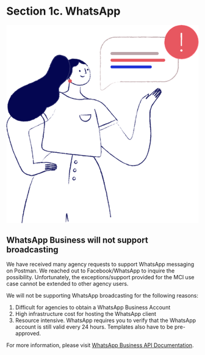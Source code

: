 # Section 1c. WhatsApp

![alert](./assets/are-you-sure-fa.png)

## WhatsApp Business will not support broadcasting
We have received many agency requests to support WhatsApp messaging on Postman. We reached out to Facebook/WhatsApp to inquire the possibility. Unfortunately, the exceptions/support provided for the MCI use case cannot be extended to other agency users. 

We will not be supporting WhatsApp broadcasting for the following reasons:
1. Difficult for agencies to obtain a WhatsApp Business Account
2. High infrastructure cost for hosting the WhatsApp client
3. Resource intensive. WhatsApp requires you to verify that the WhatsApp account is still valid every 24 hours. Templates also have to be pre-approved. 

For more information, please visit [WhatsApp Business API Documentation](https://developers.facebook.com/docs/whatsapp/ "WhatsApp Business API Documentation").

